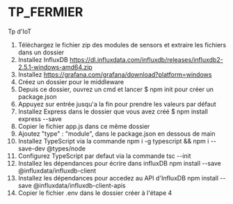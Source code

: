 # TP_FERMIER
Tp d'IoT


1. Téléchargez le fichier zip des modules de sensors et extraire les fichiers dans un dossier
2. Installez InfluxDB https://dl.influxdata.com/influxdb/releases/influxdb2-2.5.1-windows-amd64.zip
3. Installez https://grafana.com/grafana/download?platform=windows
4. Créez un dossier pour le middleware
5. Depuis ce dossier, ouvrez un cmd et lancer $ npm init pour créer un package.json
6. Appuyez sur entrée jusqu'a la fin pour prendre les valeurs par défaut
7. Installez Express dans le dossier que vous avez créé $ npm install express --save
8. Copier le fichier app.js dans ce même dossier
9. Ajoutez "type" : "module", dans le package.json en dessous de main
10. Installez TypeScript via la commande npm i -g typescript && npm i --save-dev @types/node
11. Configurez TypeScript par defaut via la commande tsc --init
12. Installez les dépendances pour écrire dans influxDB npm install --save @influxdata/influxdb-client
13. Installez les dépendances pour accedez au API d'InfluxDB npm install --save @influxdata/influxdb-client-apis
14. Copier le fichier .env dans le dossier créer à l'étape 4
